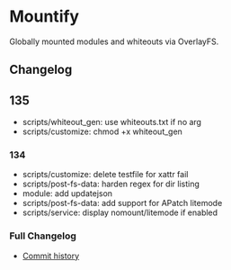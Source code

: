 # Mountify
Globally mounted modules and whiteouts via OverlayFS.

## Changelog
## 135
- scripts/whiteout_gen: use whiteouts.txt if no arg
- scripts/customize: chmod +x whiteout_gen

### 134
- scripts/customize: delete testfile for xattr fail
- scripts/post-fs-data: harden regex for dir listing
- module: add updatejson
- scripts/post-fs-data: add support for APatch litemode
- scripts/service: display nomount/litemode if enabled

### Full Changelog
- [Commit history](https://github.com/backslashxx/mountify/commits/master/)


